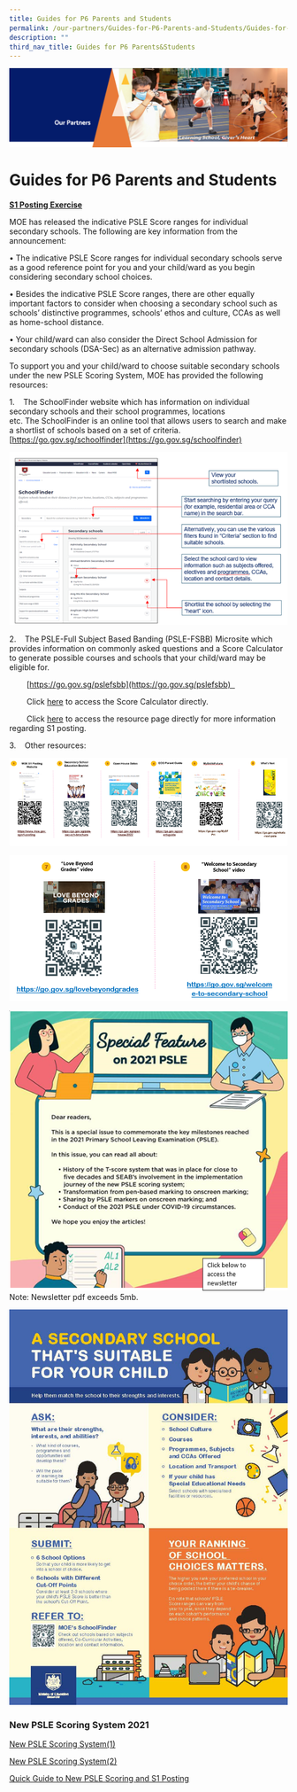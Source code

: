 ```yaml
---
title: Guides for P6 Parents and Students
permalink: /our-partners/Guides-for-P6-Parents-and-Students/Guides-for-P6-Parents-and-Students/
description: ""
third_nav_title: Guides for P6 Parents&Students
---
```

![](/images/OurPartners.png)

Guides for P6 Parents and Students 
===================================

<u><b>S1 Posting Exercise</b></u>


MOE has released the indicative PSLE Score ranges for individual secondary schools. The following are key information from the announcement:

• The indicative PSLE Score ranges for individual secondary schools serve as a good reference point for you and your child/ward as you begin considering secondary school choices.

• Besides the indicative PSLE Score ranges, there are other equally important factors to consider when choosing a secondary school such as schools’ distinctive programmes, schools’ ethos and culture, CCAs as well as home-school distance.

• Your child/ward can also consider the Direct School Admission for secondary schools (DSA-Sec) as an alternative admission pathway.

  

To support you and your child/ward to choose suitable secondary schools under the new PSLE Scoring System, MOE has provided the following resources:

1.    The SchoolFinder website which has information on individual secondary schools and their school programmes, locations etc. The SchoolFinder is an online tool that allows users to search and make a shortlist of schools based on a set of criteria.
[https://go.gov.sg/schoolfinder](https://go.gov.sg/schoolfinder)

![](/images/SchoolFinder.png)



2.    The PSLE-Full Subject Based Banding (PSLE-FSBB) Microsite which provides information on commonly asked questions and a Score Calculator to generate possible courses and schools that your child/ward may be eligible for.

         [https://go.gov.sg/pslefsbb](https://go.gov.sg/pslefsbb)  

 

        Click [here](https://go.gov.sg/psle-score-calculator) to access the Score Calculator directly.

         Click [here](https://www.moe.gov.sg/microsites/psle-fsbb/resources/transition-to-secondary-school.html) to access the resource page directly for more information regarding S1 posting.


3.    Other resources:

![](/images/Resources.png)

![](/images/Resources2.png)

![](/images/Resources3.png) Note: Newsletter pdf exceeds 5mb.

![](/images/A%20Secondary%20School%20Thats%20Suitable%20For%20Your%20Child.jpg)

### New PSLE Scoring System 2021


[New PSLE Scoring System(1)](https://www.moe.gov.sg/microsites/psle-fsbb/psle/main.html)  

[New PSLE Scoring System(2)](https://zhangdepri-moe-edu-sg-admin.cwp.sg/qql/slot/u180/Our%20Partners/Parents/Communication%20with%20Parents/Changes%20to%20the%20PSLE%20Scoring%20System%20MOE.pdf)  

[Quick Guide to New PSLE Scoring and S1 Posting](https://zhangdepri-moe-edu-sg-admin.cwp.sg/qql/slot/u180/Our%20Partners/Parents/Useful%20Guides%20and%20Resources/Infosheet%20on%20PSLE%20changes.pdf)